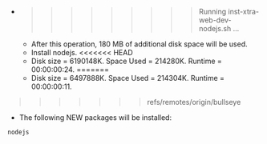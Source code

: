 * >>>>>>>>> Running inst-xtra-web-dev-nodejs.sh ...
  * After this operation, 180 MB of additional disk space will be used.
  * Install nodejs.
<<<<<<< HEAD
  * Disk size = 6190148K. Space Used = 214280K. Runtime = 00:00:00:24.
=======
  * Disk size = 6497888K. Space Used = 214304K. Runtime = 00:00:00:11.
>>>>>>> refs/remotes/origin/bullseye
  * The following NEW packages will be installed:
  ```bash
nodejs
  ```
